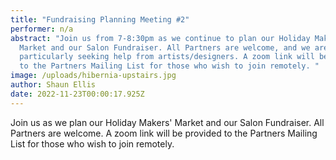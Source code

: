 ```yaml
---
title: "Fundraising Planning Meeting #2"
performer: n/a
abstract: "Join us from 7-8:30pm as we continue to plan our Holiday Makers'
  Market and our Salon Fundraiser. All Partners are welcome, and we are
  particularly seeking help from artists/designers. A zoom link will be provided
  to the Partners Mailing List for those who wish to join remotely. "
image: /uploads/hibernia-upstairs.jpg
author: Shaun Ellis
date: 2022-11-23T00:00:17.925Z
---
```

Join us as we plan our Holiday Makers' Market and our Salon Fundraiser. All Partners are welcome. A zoom link will be provided to the Partners Mailing List for those who wish to join remotely.